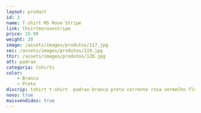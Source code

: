 ```yaml
---
layout: product
id: 3
name: T-shirt MS Rose Stripe 
link: thsirtmsrosestripe
price: 15.90
weight: 20
image: /assets/images/produtos/117.jpg
sec: /assets/images/produtos/119.jpg
thir: /assets/images/produtos/120.jpg
att: padrao
categoria: tshirts
color:
    - Branco
    - Preto
discrip: tshirt t-shirt  padrao branca preta corrente rosa vermelho flor fotografia
novo: true
maisvendidos: true
---
```

